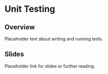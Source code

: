 
# Unit Testing

## Overview

Placeholder text about writing and running tests.

## Slides

Placeholder link for slides or further reading.
